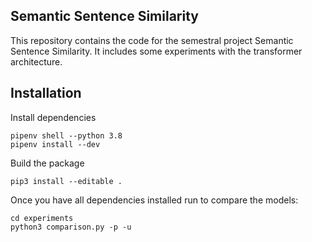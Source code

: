 ## Semantic Sentence Similarity

This repository contains the code for the semestral project Semantic Sentence Similarity.
It includes some experiments with the transformer architecture.

## Installation


Install dependencies
```
pipenv shell --python 3.8
pipenv install --dev
```

Build the package
```
pip3 install --editable .
```

Once you have all dependencies installed run to compare the models:
```
cd experiments
python3 comparison.py -p -u
```
